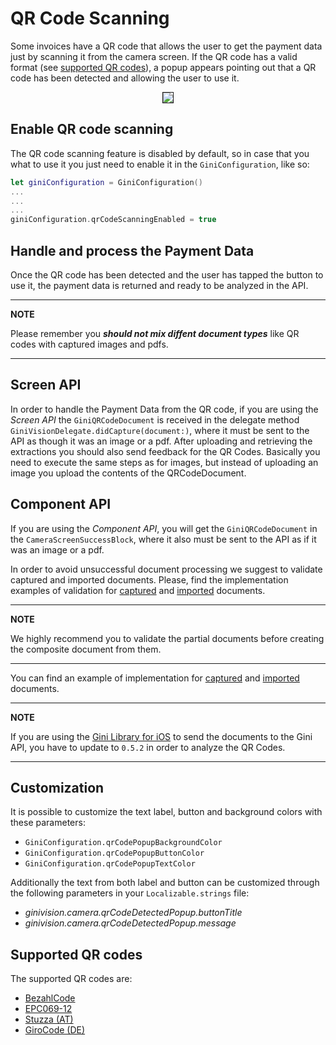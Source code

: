 QR Code Scanning
=============================

Some invoices have a QR code that allows the user to get the payment data just by scanning it from the camera screen. If the QR code has a valid format (see [supported QR codes](#supported-qr-codes)), a popup appears pointing out that a QR code has been detected and allowing the user to use it.
<center><img src="img/qr_code_popup.jpg" border="1"/></center>

Enable QR code scanning
----------------------

The QR code scanning feature is disabled by default, so in case that you what to use it you just need to enable it in the `GiniConfiguration`, like so:
```swift
let giniConfiguration = GiniConfiguration()
...
...
...		
giniConfiguration.qrCodeScanningEnabled = true
```

Handle and process the Payment Data
------------------------------------

Once the QR code has been detected and the user has tapped the button to use it, the payment data is returned and ready to be analyzed in the API.

---
**NOTE**

Please remember you **_should not mix diffent document types_** like QR codes with captured images and pdfs.

---
Screen API
-----------

In order to handle the Payment Data from the QR code, if you are using the _Screen API_ the `GiniQRCodeDocument` is received in the delegate method `GiniVisionDelegate.didCapture(document:)`, where it must be sent to the API as though it was an image or a pdf. After uploading and retrieving the extractions you should also send feedback for the QR Codes. Basically you need to execute the same steps as for images, but instead of uploading an image you upload the contents of the QRCodeDocument.

Component API
--------------

If you are using the _Component API_, you will get the `GiniQRCodeDocument` in the `CameraScreenSuccessBlock`, where it also must be sent to the API as if it was an image or a pdf.

In order to avoid unsuccessful document processing we suggest to validate captured and imported documents. 
Please, find the implementation examples of validation for 
[captured](https://github.com/gini/gini-vision-lib-ios/blob/master/Example/Example%20Swift/ComponentAPICoordinator.swift#L652) and 
[imported](https://github.com/gini/gini-vision-lib-ios/blob/master/Example/Example%20Swift/ComponentAPICoordinator.swift#L676)
 documents.

---
**NOTE**

 We highly recommend you to validate the partial documents before creating the composite document  from them.

---

You can find an example of implementation for [captured](https://github.com/gini/gini-vision-lib-ios/blob/master/Example/Example%20Swift/ComponentAPICoordinator.swift#L466) and [imported](https://github.com/gini/gini-vision-lib-ios/blob/master/Example/Example%20Swift/ComponentAPICoordinator.swift#L519) documents.

---
**NOTE**

If you are using the [Gini Library for iOS](https://github.com/gini/gini-ios) to send the documents to the Gini API, you have to update to `0.5.2` in order to analyze the QR Codes.

---
Customization
----------------------
It is possible to customize the text label, button and background colors with these parameters:
- `GiniConfiguration.qrCodePopupBackgroundColor`
- `GiniConfiguration.qrCodePopupButtonColor`
- `GiniConfiguration.qrCodePopupTextColor`

Additionally the text from both label and button can be customized through the following parameters in your `Localizable.strings` file:
- _ginivision.camera.qrCodeDetectedPopup.buttonTitle_
- _ginivision.camera.qrCodeDetectedPopup.message_


Supported QR codes
----------------------

The supported QR codes are:
- [BezahlCode](http://www.bezahlcode.de)
- [EPC069-12](https://www.europeanpaymentscouncil.eu/document-library/guidance-documents/quick-response-code-guidelines-enable-data-capture-initiation)
- [Stuzza (AT)](https://www.stuzza.at/de/zahlungsverkehr/qr-code.html)
- [GiroCode (DE)](https://www.girocode.de/rechnungsempfaenger/)
